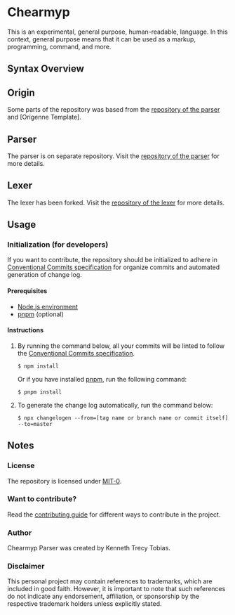 # Chearmyp
This is an experimental, general purpose, human-readable, language. In this context, general purpose
means that it can be used as a markup, programming, command, and more.

## Syntax Overview

## Origin
Some parts of the repository was based from the [repository of the parser] and [Origenne Template].

## Parser
The parser is on separate repository. Visit the [repository of the parser] for more details.

## Lexer
The lexer has been forked. Visit the [repository of the lexer] for more details.

## Usage

### Initialization (for developers)
If you want to contribute, the repository should be initialized to adhere in [Conventional Commits
specification] for organize commits and automated generation of change log.

#### Prerequisites
- [Node.js environment]
- [pnpm] (optional)

#### Instructions
1. By running the command below, all your commits will be linted to follow the [Conventional Commits
specification].
   ```
   $ npm install
   ```

   Or if you have installed [pnpm], run the following command:
   ```
   $ pnpm install
   ```
2. To generate the change log automatically, run the command below:
   ```
   $ npx changelogen --from=[tag name or branch name or commit itself] --to=master
   ```

## Notes

### License
The repository is licensed under [MIT-0].

### Want to contribute?
Read the [contributing guide] for different ways to contribute in the project.

### Author
Chearmyp Parser was created by Kenneth Trecy Tobias.

### Disclaimer
This personal project may contain references to trademarks, which are included in good faith. However, it is important to note that such references do not indicate any endorsement, affiliation, or sponsorship by the respective trademark holders unless explicitly stated.

[MIT-0]: https://github.com/KennethTrecy/origenne_template/blob/master/LICENSE
[Node.js environment]: https://nodejs.org/en/
[pnpm]: https://pnpm.io/installation
[Conventional Commits specification]: https://www.conventionalcommits.org/en/v1.0.0/
[contributing guide]: ./CONTRIBUTING.md
[repository of the lexer]: https://github.com/KennethTrecy/chearmyp_lexer
[repository of the parser]: https://github.com/KennethTrecy/chearmyp_parser
